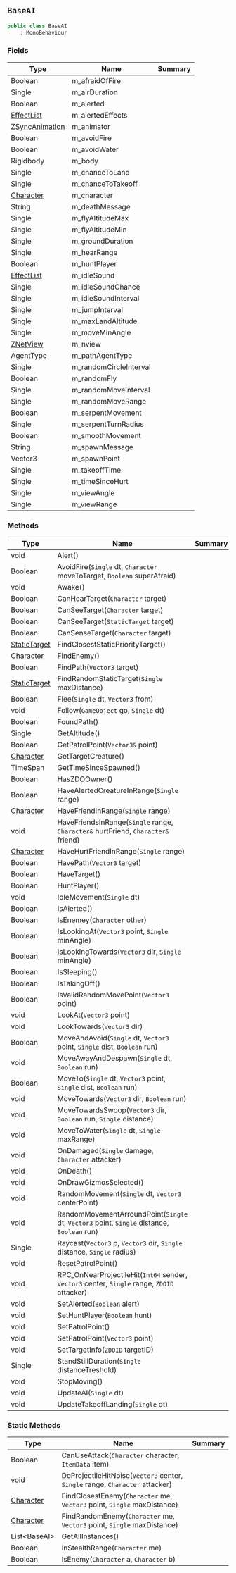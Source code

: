 ## `BaseAI`

```csharp
public class BaseAI
    : MonoBehaviour

```

### Fields

| Type | Name | Summary | 
| --- | --- | --- | 
| Boolean | m_afraidOfFire |  | 
| Single | m_airDuration |  | 
| Boolean | m_alerted |  | 
| [EffectList](./EffectList.md) | m_alertedEffects |  | 
| [ZSyncAnimation](./ZSyncAnimation.md) | m_animator |  | 
| Boolean | m_avoidFire |  | 
| Boolean | m_avoidWater |  | 
| Rigidbody | m_body |  | 
| Single | m_chanceToLand |  | 
| Single | m_chanceToTakeoff |  | 
| [Character](./Character.md) | m_character |  | 
| String | m_deathMessage |  | 
| Single | m_flyAltitudeMax |  | 
| Single | m_flyAltitudeMin |  | 
| Single | m_groundDuration |  | 
| Single | m_hearRange |  | 
| Boolean | m_huntPlayer |  | 
| [EffectList](./EffectList.md) | m_idleSound |  | 
| Single | m_idleSoundChance |  | 
| Single | m_idleSoundInterval |  | 
| Single | m_jumpInterval |  | 
| Single | m_maxLandAltitude |  | 
| Single | m_moveMinAngle |  | 
| [ZNetView](./ZNetView.md) | m_nview |  | 
| AgentType | m_pathAgentType |  | 
| Single | m_randomCircleInterval |  | 
| Boolean | m_randomFly |  | 
| Single | m_randomMoveInterval |  | 
| Single | m_randomMoveRange |  | 
| Boolean | m_serpentMovement |  | 
| Single | m_serpentTurnRadius |  | 
| Boolean | m_smoothMovement |  | 
| String | m_spawnMessage |  | 
| Vector3 | m_spawnPoint |  | 
| Single | m_takeoffTime |  | 
| Single | m_timeSinceHurt |  | 
| Single | m_viewAngle |  | 
| Single | m_viewRange |  | 


### Methods

| Type | Name | Summary | 
| --- | --- | --- | 
| void | Alert() |  | 
| Boolean | AvoidFire(`Single` dt, `Character` moveToTarget, `Boolean` superAfraid) |  | 
| void | Awake() |  | 
| Boolean | CanHearTarget(`Character` target) |  | 
| Boolean | CanSeeTarget(`Character` target) |  | 
| Boolean | CanSeeTarget(`StaticTarget` target) |  | 
| Boolean | CanSenseTarget(`Character` target) |  | 
| [StaticTarget](./StaticTarget.md) | FindClosestStaticPriorityTarget() |  | 
| [Character](./Character.md) | FindEnemy() |  | 
| Boolean | FindPath(`Vector3` target) |  | 
| [StaticTarget](./StaticTarget.md) | FindRandomStaticTarget(`Single` maxDistance) |  | 
| Boolean | Flee(`Single` dt, `Vector3` from) |  | 
| void | Follow(`GameObject` go, `Single` dt) |  | 
| Boolean | FoundPath() |  | 
| Single | GetAltitude() |  | 
| Boolean | GetPatrolPoint(`Vector3&` point) |  | 
| [Character](./Character.md) | GetTargetCreature() |  | 
| TimeSpan | GetTimeSinceSpawned() |  | 
| Boolean | HasZDOOwner() |  | 
| Boolean | HaveAlertedCreatureInRange(`Single` range) |  | 
| [Character](./Character.md) | HaveFriendInRange(`Single` range) |  | 
| void | HaveFriendsInRange(`Single` range, `Character&` hurtFriend, `Character&` friend) |  | 
| [Character](./Character.md) | HaveHurtFriendInRange(`Single` range) |  | 
| Boolean | HavePath(`Vector3` target) |  | 
| Boolean | HaveTarget() |  | 
| Boolean | HuntPlayer() |  | 
| void | IdleMovement(`Single` dt) |  | 
| Boolean | IsAlerted() |  | 
| Boolean | IsEnemey(`Character` other) |  | 
| Boolean | IsLookingAt(`Vector3` point, `Single` minAngle) |  | 
| Boolean | IsLookingTowards(`Vector3` dir, `Single` minAngle) |  | 
| Boolean | IsSleeping() |  | 
| Boolean | IsTakingOff() |  | 
| Boolean | IsValidRandomMovePoint(`Vector3` point) |  | 
| void | LookAt(`Vector3` point) |  | 
| void | LookTowards(`Vector3` dir) |  | 
| Boolean | MoveAndAvoid(`Single` dt, `Vector3` point, `Single` dist, `Boolean` run) |  | 
| void | MoveAwayAndDespawn(`Single` dt, `Boolean` run) |  | 
| Boolean | MoveTo(`Single` dt, `Vector3` point, `Single` dist, `Boolean` run) |  | 
| void | MoveTowards(`Vector3` dir, `Boolean` run) |  | 
| void | MoveTowardsSwoop(`Vector3` dir, `Boolean` run, `Single` distance) |  | 
| void | MoveToWater(`Single` dt, `Single` maxRange) |  | 
| void | OnDamaged(`Single` damage, `Character` attacker) |  | 
| void | OnDeath() |  | 
| void | OnDrawGizmosSelected() |  | 
| void | RandomMovement(`Single` dt, `Vector3` centerPoint) |  | 
| void | RandomMovementArroundPoint(`Single` dt, `Vector3` point, `Single` distance, `Boolean` run) |  | 
| Single | Raycast(`Vector3` p, `Vector3` dir, `Single` distance, `Single` radius) |  | 
| void | ResetPatrolPoint() |  | 
| void | RPC_OnNearProjectileHit(`Int64` sender, `Vector3` center, `Single` range, `ZDOID` attacker) |  | 
| void | SetAlerted(`Boolean` alert) |  | 
| void | SetHuntPlayer(`Boolean` hunt) |  | 
| void | SetPatrolPoint() |  | 
| void | SetPatrolPoint(`Vector3` point) |  | 
| void | SetTargetInfo(`ZDOID` targetID) |  | 
| Single | StandStillDuration(`Single` distanceTreshold) |  | 
| void | StopMoving() |  | 
| void | UpdateAI(`Single` dt) |  | 
| void | UpdateTakeoffLanding(`Single` dt) |  | 


### Static Methods

| Type | Name | Summary | 
| --- | --- | --- | 
| Boolean | CanUseAttack(`Character` character, `ItemData` item) |  | 
| void | DoProjectileHitNoise(`Vector3` center, `Single` range, `Character` attacker) |  | 
| [Character](./Character.md) | FindClosestEnemy(`Character` me, `Vector3` point, `Single` maxDistance) |  | 
| [Character](./Character.md) | FindRandomEnemy(`Character` me, `Vector3` point, `Single` maxDistance) |  | 
| List&lt;BaseAI&gt; | GetAllInstances() |  | 
| Boolean | InStealthRange(`Character` me) |  | 
| Boolean | IsEnemy(`Character` a, `Character` b) |  | 


